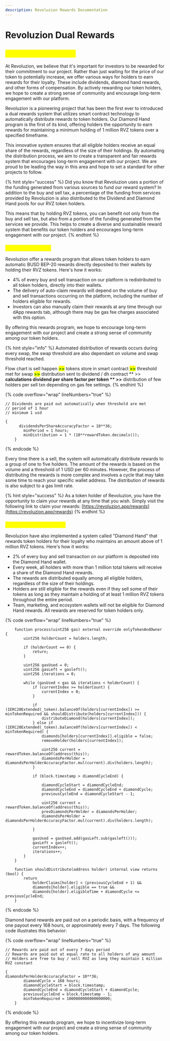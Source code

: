 ```yaml
---
description: Revoluzion Rewards Documentation
---
```


# Revoluzion Dual Rewards

## <mark style="color:yellow;">Dual Rewards System</mark>

At Revoluzion, we believe that it's important for investors to be rewarded for their commitment to our project. Rather than just waiting for the price of our token to potentially increase, we offer various ways for holders to earn rewards for their loyalty. These include dividends, diamond hand rewards, and other forms of compensation. By actively rewarding our token holders, we hope to create a strong sense of community and encourage long-term engagement with our platform.

Revoluzion is a pioneering project that has been the first ever to introduced a dual rewards system that utilizes smart contract technology to automatically distribute rewards to token holders. Our Diamond Hand program is the first of its kind, offering holders the opportunity to earn rewards for maintaining a minimum holding of 1 million RVZ tokens over a specified timeframe.&#x20;

This innovative system ensures that all eligible holders receive an equal share of the rewards, regardless of the size of their holdings. By automating the distribution process, we aim to create a transparent and fair rewards system that encourages long-term engagement with our project. We are proud to be leading the way in this area and hope to set a standard for other projects to follow.

{% hint style="success" %}
Did you know that Revoluzion uses a portion of the funding generated from various sources to fund our reward system? In addition to the buy and sell tax, a percentage of the funding from services provided by Revoluzion is also distributed to the Dividend and Diamond Hand pools for our RVZ token holders.&#x20;

This means that by holding RVZ tokens, you can benefit not only from the buy and sell tax, but also from a portion of the funding generated from the services we provide. This helps to create a diverse and sustainable reward system that benefits our token holders and encourages long-term engagement with our project.
{% endhint %}

### <mark style="color:yellow;">Dividend Rewards</mark>

Revoluzion offer a rewards program that allows token holders to earn automatic BUSD BEP-20 rewards directly deposited to their wallets by holding their RVZ tokens. Here's how it works:

* 4% of every buy and sell transaction on our platform is redistributed to all token holders, directly into their wallets.
* The delivery of auto-claim rewards will depend on the volume of buy and sell transactions occurring on the platform, including the number of holders eligible for rewards.
* Investors can also manually claim their rewards at any time through our dApp rewards tab, although there may be gas fee charges associated with this option.

By offering this rewards program, we hope to encourage long-term engagement with our project and create a strong sense of community among our token holders.

{% hint style="info" %}
Automated distribution of rewards occurs during every swap, the swap threshold are also dependant on volume and swap threshold reached.&#x20;

Flow chart is sell happen <mark style="color:green;">**>>**</mark> <mark style="color:green;"></mark><mark style="color:green;"></mark> tokens store in smart contract <mark style="color:green;">**>>**</mark> <mark style="color:green;"></mark><mark style="color:green;"></mark> threshold met for swap <mark style="color:green;">**>>**</mark> <mark style="color:green;"></mark><mark style="color:green;"></mark> distribution sent to dividend / dh contract ** **<mark style="color:green;">**>>**</mark> <mark style="color:green;"></mark><mark style="color:green;"></mark> calculations dividend per share factor per token ** **<mark style="color:green;">**>>**</mark> <mark style="color:green;"></mark><mark style="color:green;"></mark> distribution of few holders per sell txn depending on gas fee settings.
{% endhint %}

{% code overflow="wrap" lineNumbers="true" %}
```solidity
// Dividends are paid out automatically when threshold are met
// period of 1 hour
// minimum 1 usd

{
      dividendsPerShareAccuracyFactor = 10**36;
        minPeriod = 1 hours;
        minDistribution = 1 * (10**rewardToken.decimals());
    }
```
{% endcode %}

Every time there is a sell, the system will automatically distribute rewards to a group of one to five holders. The amount of the rewards is based on the volume and a threshold of 1 USD per 60 minutes. However, the process of distributing the rewards is more complex and involves a cycle that may take some time to reach your specific wallet address. The distribution of rewards is also subject to a gas limit rate.

{% hint style="success" %}
As a token holder of Revoluzion, you have the opportunity to claim your rewards at any time that you wish. Simply visit the following link to claim your rewards: [https://revoluzion.app/rewards](https://revoluzion.app/rewards)
{% endhint %}

### <mark style="color:yellow;">Diamond Hand Rewards</mark>

Revoluzion have also implemented a system called "Diamond Hand" that rewards token holders for their loyalty who maintains an amount above of 1 million RVZ tokens. Here's how it works:

* 2% of every buy and sell transaction on our platform is deposited into the Diamond Hand wallet.
* Every week, all holders with more than 1 million total tokens will receive a share of the Diamond Hand rewards.
* The rewards are distributed equally among all eligible holders, regardless of the size of their holdings.
* Holders are still eligible for the rewards even if they sell some of their tokens as long as they maintain a holding of at least 1 million RVZ tokens throughout the entire period.
* Team, marketing, and ecosystem wallets will not be eligible for Diamond Hand rewards. All rewards are reserved for token holders only.

{% code overflow="wrap" lineNumbers="true" %}
```solidity
    function process(uint256 gas) external override onlyTokenAndOwner {
        uint256 holderCount = holders.length;

        if (holderCount == 0) {
            return;
        }

        uint256 gasUsed = 0;
        uint256 gasLeft = gasleft();
        uint256 iterations = 0;

        while (gasUsed < gas && iterations < holderCount) {
            if (currentIndex >= holderCount) {
                currentIndex = 0;
            }

            if (IERC20Extended(_token).balanceOf(holders[currentIndex]) >= minTokenRequired && shouldDistribute(holders[currentIndex])) {
                distributeDiamond(holders[currentIndex]);
            } else if (IERC20Extended(_token).balanceOf(holders[currentIndex]) < minTokenRequired) {
                diamonds[holders[currentIndex]].eligible = false;
                removeHolder(holders[currentIndex]);

                uint256 current = rewardToken.balanceOf(address(this));
                diamondsPerHolder = diamondsPerHolderAccuracyFactor.mul(current).div(holders.length);
            }

            if (block.timestamp > diamondCycleEnd) {
                
                diamondCycleStart = diamondCycleEnd;
                diamondCycleEnd = diamondCycleEnd + diamondCycle;
                previousCycleEnd = diamondCycleStart - 1;

                uint256 current = rewardToken.balanceOf(address(this));
                prevDiamondsPerHolder = diamondsPerHolder;
                diamondsPerHolder = diamondsPerHolderAccuracyFactor.mul(current).div(holders.length);

            }

            gasUsed = gasUsed.add(gasLeft.sub(gasleft()));
            gasLeft = gasleft();
            currentIndex++;
            iterations++;
        }
    }
    
    function shouldDistribute(address holder) internal view returns (bool) {
        return 
            holderClaims[holder] < (previousCycleEnd + 1) && 
            diamonds[holder].eligible == true && 
            diamonds[holder].eligibleTime + diamondCycle <= previousCycleEnd;
    }
```
{% endcode %}

Diamond hand rewards are paid out on a periodic basis, with a frequency of one payout every 168 hours, or approximately every 7 days. The following code illustrates this behavior:

{% code overflow="wrap" lineNumbers="true" %}
```solidity
// Rewards are paid out of every 7 days period
// Rewards are paid out at equal rate to all holders of any amount
// Holders are free to buy / sell RVZ as long they maintain 1 million RVZ constant

{
diamondsPerHolderAccuracyFactor = 10**36;
        diamondCycle = 168 hours;
        diamondCycleStart = block.timestamp;
        diamondCycleEnd = diamondCycleStart + diamondCycle;
        previousCycleEnd = block.timestamp - 1;
        minTokenRequired = 1000000000000000000;
    }
```
{% endcode %}

By offering this rewards program, we hope to incentivize long-term engagement with our project and create a strong sense of community among our token holders.

